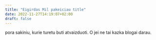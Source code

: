 ```yaml
---
title: "Eigirdas Mil pakeiciau title"
date: 2022-11-27T14:19:07+02:00
draft: false
---
```


pora sakiniu, kurie turetu buti atvaizduoti. O jei ne tai kazka blogai darau.